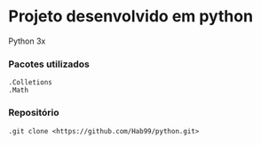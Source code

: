 # Projeto desenvolvido em python
 Python 3x

### Pacotes utilizados
    .Colletions
    .Math

### Repositório
    .git clone <https://github.com/Hab99/python.git>